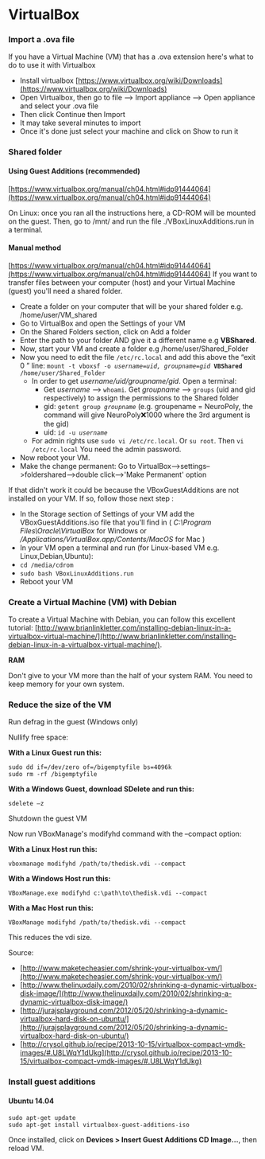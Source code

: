 # VirtualBox

### Import a .ova file <a href="import_a_ova_file" id="import_a_ova_file"></a>

If you have a Virtual Machine (VM) that has a .ova extension here's what to do to use it with Virtualbox

* Install virtualbox [https://www.virtualbox.org/wiki/Downloads](https://www.virtualbox.org/wiki/Downloads)
* Open Virtualbox, then go to file –> Import appliance –> Open appliance and select your .ova file
* Then click Continue then Import
* It may take several minutes to import
* Once it's done just select your machine and click on Show to run it

### Shared folder <a href="shared_folder" id="shared_folder"></a>

#### Using Guest Additions (recommended) <a href="using_guest_additions_recommended" id="using_guest_additions_recommended"></a>

[https://www.virtualbox.org/manual/ch04.html#idp91444064](https://www.virtualbox.org/manual/ch04.html#idp91444064)

On Linux: once you ran all the instructions here, a CD-ROM will be mounted on the guest. Then, go to /mnt/ and run the file ./VBoxLinuxAdditions.run in a terminal.

#### Manual method <a href="manual_method" id="manual_method"></a>

[https://www.virtualbox.org/manual/ch04.html#idp91444064](https://www.virtualbox.org/manual/ch04.html#idp91444064) If you want to transfer files between your computer (host) and your Virtual Machine (guest) you'll need a shared folder.

* Create a folder on your computer that will be your shared folder e.g. /home/user/VM_shared
* Go to VirtualBox and open the Settings of your VM
* On the Shared Folders section, click on Add a folder
* Enter the path to your folder AND give it a different name e.g **VBShared**.
* Now, start your VM and create a folder e.g /home/user/Shared_Folder
* Now you need to edit the file `/etc/rc.local` and add this above the “exit 0 ” line: `mount -t vboxsf -o `_`username=uid, groupname=gid`_` `**`VBShared`**` /home/user/Shared_Folder`
  * In order to get _username/uid/groupname/gid_. Open a terminal:
    * Get _username_ –> `whoami`. Get _groupname_ –> `groups` (uid and gid respectively) to assign the permissions to the Shared folder
    * gid: `getent group `_`groupname`_ (e.g. groupename = NeuroPoly, the command will give NeuroPoly:x:1000 where the 3rd argument is the gid)
    * uid: `id -u `_`username`_
  * For admin rights use `sudo vi /etc/rc.local`. Or `su root`. Then `vi /etc/rc.local` You need the admin password.
* Now reboot your VM.
* Make the change permanent: Go to VirtualBox–>settings–>foldershared–>double click–>'Make Permanent' option

If that didn't work it could be because the VBoxGuestAdditions are not installed on your VM. If so, follow those next step :

* In the Storage section of Settings of your VM add the VBoxGuestAdditions.iso file that you'll find in ( _C:\Program Files\Oracle\VirtualBox_ for Windows or _/Applications/VirtualBox.app/Contents/MacOS_ for Mac )
* In your VM open a terminal and run (for Linux-based VM e.g. Linux,Debian,Ubuntu):
* `cd /media/cdrom`
* `sudo bash VBoxLinuxAdditions.run`
* Reboot your VM

### Create a Virtual Machine (VM) with Debian <a href="create_a_virtual_machine_vm_with_debian" id="create_a_virtual_machine_vm_with_debian"></a>

To create a Virtual Machine with Debian, you can follow this excellent tutorial: [http://www.brianlinkletter.com/installing-debian-linux-in-a-virtualbox-virtual-machine/](http://www.brianlinkletter.com/installing-debian-linux-in-a-virtualbox-virtual-machine/).

**RAM**

Don't give to your VM more than the half of your system RAM. You need to keep memory for your own system.

### Reduce the size of the VM <a href="reduce_the_size_of_the_vm" id="reduce_the_size_of_the_vm"></a>

Run defrag in the guest (Windows only)

Nullify free space:

**With a Linux Guest run this:**

```
sudo dd if=/dev/zero of=/bigemptyfile bs=4096k
sudo rm -rf /bigemptyfile
```

**With a Windows Guest, download SDelete and run this:**

```
sdelete –z
```

Shutdown the guest VM

Now run VBoxManage's modifyhd command with the –compact option:

**With a Linux Host run this:**

```
vboxmanage modifyhd /path/to/thedisk.vdi --compact
```

**With a Windows Host run this:**

```
VBoxManage.exe modifyhd c:\path\to\thedisk.vdi --compact
```

**With a Mac Host run this:**

```
VBoxManage modifyhd /path/to/thedisk.vdi --compact
```

This reduces the vdi size.

Source:

* [http://www.maketecheasier.com/shrink-your-virtualbox-vm/](http://www.maketecheasier.com/shrink-your-virtualbox-vm/)
* [http://www.thelinuxdaily.com/2010/02/shrinking-a-dynamic-virtualbox-disk-image/](http://www.thelinuxdaily.com/2010/02/shrinking-a-dynamic-virtualbox-disk-image/)
* [http://jurajsplayground.com/2012/05/20/shrinking-a-dynamic-virtualbox-hard-disk-on-ubuntu/](http://jurajsplayground.com/2012/05/20/shrinking-a-dynamic-virtualbox-hard-disk-on-ubuntu/)
* [http://crysol.github.io/recipe/2013-10-15/virtualbox-compact-vmdk-images/#.U8LWqY1dUkg](http://crysol.github.io/recipe/2013-10-15/virtualbox-compact-vmdk-images/#.U8LWqY1dUkg)

### Install guest additions <a href="install_guest_additions" id="install_guest_additions"></a>

#### Ubuntu 14.04 <a href="ubuntu_1404" id="ubuntu_1404"></a>

```
sudo apt-get update
sudo apt-get install virtualbox-guest-additions-iso
```

Once installed, click on **Devices > Insert Guest Additions CD Image…**, then reload VM.
